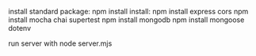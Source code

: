 install standard package: npm install
install: npm install express cors
npm install mocha chai supertest
npm install mongodb
npm install mongoose dotenv


run server with node server.mjs
